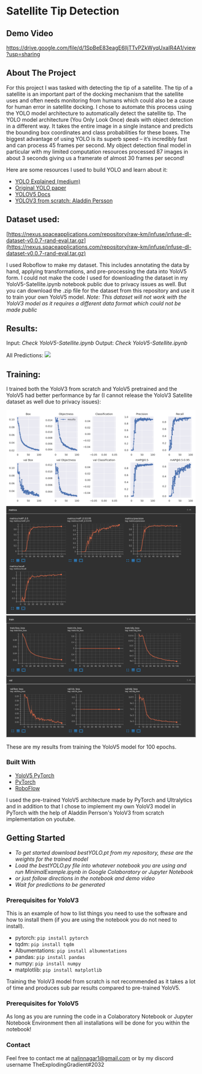 # Satellite Tip Detection

## Demo Video

https://drive.google.com/file/d/1SpBeE83eagE6lljTTvPZkWyqUxaIR4A1/view?usp=sharing

<!-- ABOUT THE PROJECT -->
## About The Project

For this project I was tasked with detecting the tip of a satellite. The tip of a satellite is an important part of the docking mechanism that the satellite uses and often needs monitoring from humans which could also be a cause for human error in satellite docking. I chose to automate this process using the YOLO model architecture to automatically detect the satellite tip. The YOLO model architecture (You Only Look Once) deals with object detection in a different way. It takes the entire image in a single instance and predicts the bounding box coordinates and class probabilities for these boxes. The biggest advantage of using YOLO is its superb speed – it’s incredibly fast and can process 45 frames per second. My object detection final model in particular with my limited computation resources processed 87 images in about 3 seconds giving us a framerate of almost 30 frames per second!

Here are some resources I used to build YOLO and learn about it:

* [YOLO Explained (medium)](https://towardsdatascience.com/yolo-you-only-look-once-real-time-object-detection-explained-492dc9230006)
* [Original YOLO paper](https://arxiv.org/abs/1506.02640)
* [YOLOV5 Docs](https://docs.ultralytics.com/)
* [YOLOV3 from scratch: Aladdin Persson](https://www.youtube.com/watch?v=Grir6TZbc1M)

## Dataset used:

[https://nexus.spaceapplications.com/repository/raw-km/infuse/infuse-dl-dataset-v0.0.7-rand-eval.tar.gz](https://nexus.spaceapplications.com/repository/raw-km/infuse/infuse-dl-dataset-v0.0.7-rand-eval.tar.gz)

I used Roboflow to make my dataset. This includes annotating the data by hand, applying transformations, and pre-processing the data into YoloV5 form. I could not make the code I used for downloading the dataset in my YoloV5-Satellite.ipynb notebook public due to privacy issues as well. But you can download the .zip file for the dataset from this repository and use it to train your own YoloV5 model. 
*Note: This dataset will not work with the YoloV3 model as it requires a different data format which could not be made public*
 

## Results: 
Input: *Check YoloV5-Satellite.ipynb*
Output: *Check YoloV5-Satellite.ipynb*

All Predictions: ![](movie.gif)

## Training:

I trained both the YoloV3 from scratch and YoloV5 pretrained and the YoloV5 had better performance by far (I cannot release the YoloV3 Satellite dataset as well due to privacy issues):

![](images/YOLO100epochs.png)
![](images/TrainingResults1.png)
![](images/TrainingResults2.png)

These are my results from training the YoloV5 model for 100 epochs.

### Built With

* [YoloV5 PyTorch](https://pytorch.org/hub/ultralytics_yolov5/)
* [PyTorch](https://pytorch.org/)
* [RoboFlow](https://roboflow.ai/)

I used the pre-trained YoloV5 architecture made by PyTorch and Ultralytics and in addition to that I chose to implement my own YoloV3 model in PyTorch with the help of Aladdin Perrson's YoloV3 from scratch implementation on youtube.


<!-- GETTING STARTED -->
## Getting Started
* *To get started download bestYOLO.pt from my repository, these are the weights for the trained model*
* *Load the bestYOLO.py file into whatever notebook you are using and run MinimalExample.ipynb in Google Colaboratory or Jupyter Notebook*
* *or just follow directions in the notebook and demo video*
* *Wait for predictions to be generated*


### Prerequisites for YoloV3

This is an example of how to list things you need to use the software and how to install them (if you are using the notebook you do not need to install).
* pytorch:
  ```pip install pytorch```
* tqdm:
  ```pip install tqdm```
* Albumentations:
  ```pip install albumentations```
* pandas:
  ```pip install pandas```
* numpy:
  ```pip install numpy```
* matplotlib:
  ```pip install matplotlib```

Training the YoloV3 model from scratch is not recommended as it takes a lot of time and produces sub par results compared to pre-trained YoloV5.

### Prerequisites for YoloV5

As long as you are running the code in a Colaboratory Notebook or Jupyter Notebook Environment then all installations will be done for you within the notebook!

### Contact

Feel free to contact me at nalinnagar1@gmail.com or by my discord username TheExplodingGradient#2032
